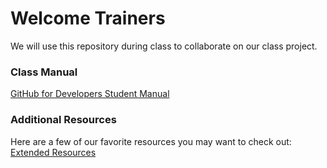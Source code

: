 # Welcome Trainers

We will use this repository during class to collaborate on our class project.

### Class Manual

[GitHub for Developers Student Manual](github-for-developers-student-manual.pdf)

### Additional Resources

Here are a few of our favorite resources you may want to check out: [Extended Resources](https://services.github.com/classnotes/)


